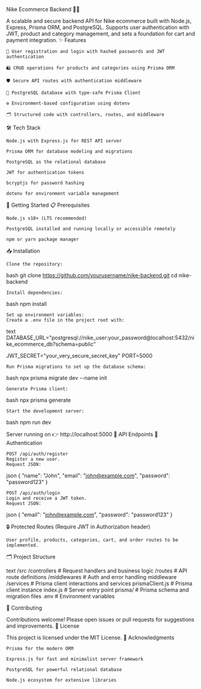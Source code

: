 Nike Ecommerce Backend 🏀👟

A scalable and secure backend API for Nike ecommerce built with Node.js, Express, Prisma ORM, and PostgreSQL. Supports user authentication with JWT, product and category management, and sets a foundation for cart and payment integration.
✨ Features

    🔐 User registration and login with hashed passwords and JWT authentication

    🛍️ CRUD operations for products and categories using Prisma ORM

    🛡️ Secure API routes with authentication middleware

    🐘 PostgreSQL database with type-safe Prisma Client

    ⚙️ Environment-based configuration using dotenv

    🗂️ Structured code with controllers, routes, and middleware

🛠️ Tech Stack

    Node.js with Express.js for REST API server

    Prisma ORM for database modeling and migrations

    PostgreSQL as the relational database

    JWT for authentication tokens

    bcryptjs for password hashing

    dotenv for environment variable management

🚀 Getting Started
📋 Prerequisites

    Node.js v18+ (LTS recommended)

    PostgreSQL installed and running locally or accessible remotely

    npm or yarn package manager

📥 Installation

    Clone the repository:

bash
git clone https://github.com/yourusername/nike-backend.git
cd nike-backend

    Install dependencies:

bash
npm install

    Set up environment variables:
    Create a .env file in the project root with:

text
DATABASE_URL="postgresql://nike_user:your_password@localhost:5432/nike_ecommerce_db?schema=public"

JWT_SECRET="your_very_secure_secret_key"
PORT=5000

    Run Prisma migrations to set up the database schema:

bash
npx prisma migrate dev --name init

    Generate Prisma client:

bash
npx prisma generate

    Start the development server:

bash
npm run dev

Server running on 👉 http://localhost:5000
📡 API Endpoints
🔑 Authentication

    POST /api/auth/register
    Register a new user.
    Request JSON:

json
{ "name": "John", "email": "john@example.com", "password": "password123" }

    POST /api/auth/login
    Login and receive a JWT token.
    Request JSON:

json
{ "email": "john@example.com", "password": "password123" }

🔒 Protected Routes (Require JWT in Authorization header)

    User profile, products, categories, cart, and order routes to be implemented.

🗂️ Project Structure

text
/src
  /controllers     # Request handlers and business logic
  /routes          # API route definitions
  /middlewares     # Auth and error handling middleware
  /services        # Prisma client interactions and services
  prismaClient.js  # Prisma client instance
index.js           # Server entry point
prisma/            # Prisma schema and migration files
.env               # Environment variables

🤝 Contributing

Contributions welcome! Please open issues or pull requests for suggestions and improvements.
📜 License

This project is licensed under the MIT License.
🙏 Acknowledgments

    Prisma for the modern ORM

    Express.js for fast and minimalist server framework

    PostgreSQL for powerful relational database

    Node.js ecosystem for extensive libraries
